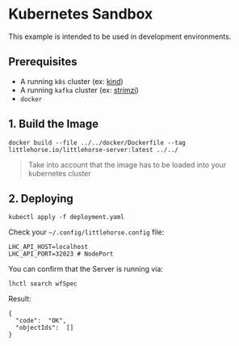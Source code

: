 # Kubernetes Sandbox

This example is intended to be used in development environments.

## Prerequisites

- A running `k8s` cluster (ex: [kind](https://kind.sigs.k8s.io/))
- A running `kafka` cluster (ex: [strimzi](https://strimzi.io/quickstarts/))
- `docker`

## 1. Build the Image

```
docker build --file ../../docker/Dockerfile --tag littlehorse.io/littlehorse-server:latest ../../
```

> Take into account that the image has to be loaded into your kubernetes cluster

## 2. Deploying

```
kubectl apply -f deployment.yaml
```

Check your `~/.config/littlehorse.config` file:

```
LHC_API_HOST=localhost
LHC_API_PORT=32023 # NodePort
```

You can confirm that the Server is running via:

```
lhctl search wfSpec
```

Result:

```
{
  "code":  "OK",
  "objectIds":  []
}
```

